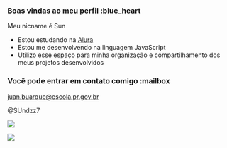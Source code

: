 ### Boas vindas ao meu perfil :blue_heart

Meu nicname é Sun

- Estou estudando na [Alura](https://www.alura.com.br)
- Estou me desenvolvendo na linguagem JavaScript
- Utilizo esse espaço para minha organização e compartilhamento dos meus projetos desenvolvidos

### Você pode entrar em contato comigo :mailbox

juan.buarque@escola.pr.gov.br

@SUndzz7

 ![](https://media1.tenor.com/m/3yNUtUfO_mgAAAAC/cats-anime.gif)

![](https://media1.tenor.com/m/qvmIbzzaCAkAAAAd/deadpool-deadpool-%26-wolverine.gif)
